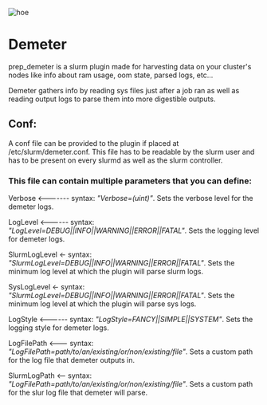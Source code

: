 ![hoe](https://user-images.githubusercontent.com/87118859/185426997-149c94e8-e33e-4621-b193-81594645686a.png)
# Demeter
prep_demeter is a slurm plugin made for harvesting data on your cluster's nodes like info about ram usage, oom state, parsed logs, etc...

Demeter gathers info by reading sys files just after a job ran as well as reading output logs to parse them into more digestible outputs.

## Conf:
A conf file can be provided to the plugin if placed at /etc/slurm/demeter.conf. 
This file has to be readable by the slurm user and has to be present on every slurmd as well as the slurm controller.

### This file can contain multiple parameters that you can define:

Verbose <------- syntax: *"Verbose=(uint)"*. Sets the verbose level for the demeter logs.

LogLevel <------ syntax: *"LogLevel=DEBUG||INFO||WARNING||ERROR||FATAL"*. Sets the logging level for demeter logs.

SlurmLogLevel <- syntax: *"SlurmLogLevel=DEBUG||INFO||WARNING||ERROR||FATAL"*. Sets the minimum log level at which the plugin will parse slurm logs.

SysLogLevel <- syntax: *"SlurmLogLevel=DEBUG||INFO||WARNING||ERROR||FATAL"*. Sets the minimum log level at which the plugin will parse sys logs.

LogStyle <------ syntax: *"LogStyle=FANCY||SIMPLE||SYSTEM"*. Sets the logging style for demeter logs.

LogFilePath <--- syntax: *"LogFilePath=path/to/an/existing/or/non/existing/file"*. Sets a custom path for the log file that demeter outputs in.

SlurmLogPath <-- syntax: *"LogFilePath=path/to/an/existing/or/non/existing/file"*. Sets a custom path for the slur log file that demeter will parse.
